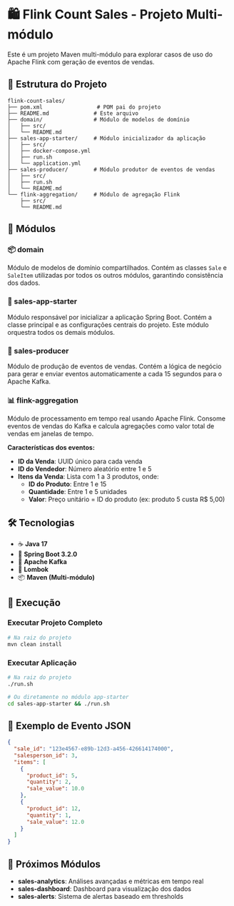# 🛍️ Flink Count Sales - Projeto Multi-módulo

Este é um projeto Maven multi-módulo para explorar casos de uso do Apache Flink com geração de eventos de vendas.

## 📁 Estrutura do Projeto

```
flink-count-sales/
├── pom.xml                 # POM pai do projeto
├── README.md              # Este arquivo
├── domain/                # Módulo de modelos de domínio
│   ├── src/
│   └── README.md
├── sales-app-starter/     # Módulo inicializador da aplicação
│   ├── src/
│   ├── docker-compose.yml
│   ├── run.sh
│   └── application.yml
├── sales-producer/        # Módulo produtor de eventos de vendas
│   ├── src/
│   ├── run.sh
│   └── README.md
└── flink-aggregation/     # Módulo de agregação Flink
    ├── src/
    └── README.md
```

## 🧩 Módulos

### 📦 domain
Módulo de modelos de domínio compartilhados. Contém as classes `Sale` e `SaleItem` utilizadas por todos os outros módulos, garantindo consistência dos dados.

### 🚀 sales-app-starter
Módulo responsável por inicializar a aplicação Spring Boot. Contém a classe principal e as configurações centrais do projeto. Este módulo orquestra todos os demais módulos.

### 📡 sales-producer
Módulo de produção de eventos de vendas. Contém a lógica de negócio para gerar e enviar eventos automaticamente a cada 15 segundos para o Apache Kafka.

### 📊 flink-aggregation
Módulo de processamento em tempo real usando Apache Flink. Consome eventos de vendas do Kafka e calcula agregações como valor total de vendas em janelas de tempo.

**Características dos eventos:**
- **ID da Venda**: UUID único para cada venda
- **ID do Vendedor**: Número aleatório entre 1 e 5
- **Itens da Venda**: Lista com 1 a 3 produtos, onde:
  - **ID do Produto**: Entre 1 e 15
  - **Quantidade**: Entre 1 e 5 unidades
  - **Valor**: Preço unitário = ID do produto (ex: produto 5 custa R$ 5,00)

## 🛠️ Tecnologias

- ☕ **Java 17**
- 🚀 **Spring Boot 3.2.0**
- 📡 **Apache Kafka**
- 🔧 **Lombok**
- 📦 **Maven (Multi-módulo)**

## 🚀 Execução

### Executar Projeto Completo
```bash
# Na raiz do projeto
mvn clean install
```

### Executar Aplicação
```bash
# Na raiz do projeto
./run.sh

# Ou diretamente no módulo app-starter
cd sales-app-starter && ./run.sh
```

## 📝 Exemplo de Evento JSON

```json
{
  "sale_id": "123e4567-e89b-12d3-a456-426614174000",
  "salesperson_id": 3,
  "items": [
    {
      "product_id": 5,
      "quantity": 2,
      "sale_value": 10.0
    },
    {
      "product_id": 12,
      "quantity": 1,
      "sale_value": 12.0
    }
  ]
}
```

## 🔮 Próximos Módulos

- **sales-analytics**: Análises avançadas e métricas em tempo real
- **sales-dashboard**: Dashboard para visualização dos dados
- **sales-alerts**: Sistema de alertas baseado em thresholds
